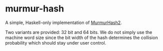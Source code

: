 murmur-hash
===========

A simple, Haskell-only implementation of [MurmurHash2][1].

Two variants are provided: 32 bit and 64 bits.  We do not simply use
the machine word size since the bit width of the hash determines the
collision probability which should stay under user control.

 [1]: http://murmurhash.googlepages.com/